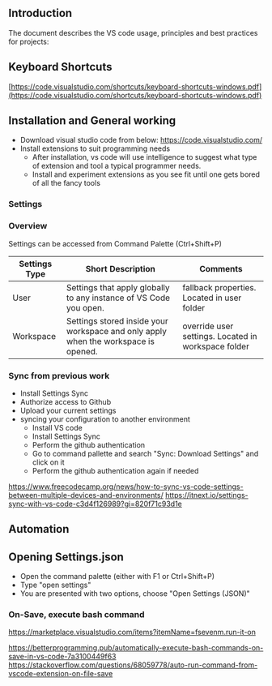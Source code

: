 ## Introduction
The document describes the VS code usage, principles and best practices for projects:

## Keyboard Shortcuts

[https://code.visualstudio.com/shortcuts/keyboard-shortcuts-windows.pdf](https://code.visualstudio.com/shortcuts/keyboard-shortcuts-windows.pdf)


## Installation and General working

- Download visual studio code from below:
    https://code.visualstudio.com/
- Install extensions to suit programming needs
    - After installation, vs code will use intelligence to suggest what type of extension and tool a typical programmer needs. 
    - Install and experiment extensions as you see fit until one gets bored of all the fancy tools
    

### Settings 

### Overview

Settings can be accessed from Command Palette (Ctrl+Shift+P)

| Settings Type |   Short Description |  Comments |
|---|---|---|
| User | Settings that apply globally to any instance of VS Code you open.  | fallback properties. Located in user folder |
| Workspace | Settings stored inside your workspace and only apply when the workspace is opened.  | override user settings. Located in workspace folder|

### Sync from previous work

- Install Settings Sync
- Authorize access to Github
- Upload your current settings
- syncing your configuration to another environment
    - Install VS code
    - Install Settings Sync
    - Perform the github authentication 
    - Go to command pallette and search "Sync: Download Settings" and click on it
    - Perform the github authentication again if needed

https://www.freecodecamp.org/news/how-to-sync-vs-code-settings-between-multiple-devices-and-environments/
https://itnext.io/settings-sync-with-vs-code-c3d4f126989?gi=820f71c93d1e

## Automation


## Opening Settings.json

- Open the command palette (either with F1 or Ctrl+Shift+P)
- Type "open settings"
- You are presented with two options, choose "Open Settings (JSON)"
### On-Save, execute bash command


https://marketplace.visualstudio.com/items?itemName=fsevenm.run-it-on

https://betterprogramming.pub/automatically-execute-bash-commands-on-save-in-vs-code-7a3100449f63
https://stackoverflow.com/questions/68059778/auto-run-command-from-vscode-extension-on-file-save

